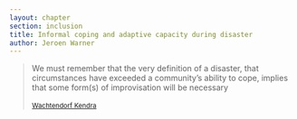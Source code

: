 ```yaml
---
layout: chapter
section: inclusion
title: Informal coping and adaptive capacity during disaster
author: Jeroen Warner
---
```

>We must remember that the very definition of a disaster, that circumstances have exceeded a community’s ability to cope, implies that some form(s) of improvisation will be necessary<br><br>
><small>[Wachtendorf Kendra](http://understandingkatrina.ssrc.org/Wachtendorf_Kendra/)</small>